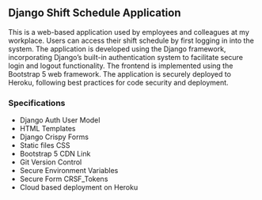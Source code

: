 ## Django Shift Schedule Application

This is a web-based application used by employees and colleagues at my workplace. 
Users can access their shift schedule by first logging in into the system. 
The application is developed using the Django framework, incorporating Django’s built-in authentication system to facilitate secure login and logout functionality. 
The frontend is implemented using the Bootstrap 5 web framework.
The application is securely deployed to Heroku, following best practices for code security and deployment.

### Specifications
- Django Auth User Model
- HTML Templates
- Django Crispy Forms
- Static files CSS
- Bootstrap 5 CDN Link
- Git Version Control
- Secure Environment Variables
- Secure Form CRSF_Tokens
- Cloud based deployment on Heroku
